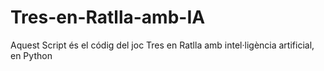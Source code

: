 # Tres-en-Ratlla-amb-IA
Aquest Script és el códig del joc Tres en Ratlla amb intel·ligència artificial, en Python
